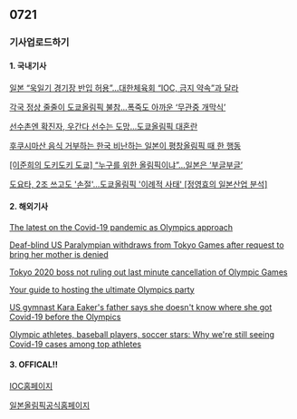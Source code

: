 ## 0721
### 기사업로드하기
#### 1. 국내기사

[일본 “욱일기 경기장 반입 허용”…대한체육회 “IOC, 금지 약속”과 달라](https://www.hani.co.kr/arti/international/japan/1003958.html)

[각국 정상 줄줄이 도쿄올림픽 불참…폭죽도 아까운 ‘무관중 개막식’](https://www.donga.com/news/Sports/article/all/20210719/108038687/1)

[선수촌엔 확진자, 우간다 선수는 도망…도쿄올림픽 대혼란](https://news.joins.com/article/24108090)

[후쿠시마산 음식 거부하는 한국 비난하는 일본이 평창올림픽 때 한 행동](https://www.insight.co.kr/news/348991)

[[이준희의 도키도키 도쿄] “누구를 위한 올림픽이냐”…일본은 ‘부글부글’](https://www.hani.co.kr/arti/international/japan/1003947.html)

[도요타, 2조 쓰고도 '손절'…도쿄올림픽 '이례적 사태' [정영효의 일본산업 분석]](https://www.hankyung.com/international/article/202107191129i)

>

#### 2. 해외기사

[The latest on the Covid-19 pandemic as Olympics approach](https://edition.cnn.com/world/live-news/olympics-coronavirus-pandemic-07-20-21/index.html)

[Deaf-blind US Paralympian withdraws from Tokyo Games after request to bring her mother is denied](https://edition.cnn.com/2021/07/20/us/becca-meyers-us-paralympic-tokyo/index.html)

[Tokyo 2020 boss not ruling out last minute cancellation of Olympic Games](https://edition.cnn.com/2021/07/20/sport/tokyo-2020-olympic-bubble-broken-spt-intl/index.html)

[Your guide to hosting the ultimate Olympics party](https://us.cnn.com/2021/07/20/cnn-underscored/olympics-party-ideas/index.html)

[US gymnast Kara Eaker's father says she doesn't know where she got Covid-19 before the Olympics](https://edition.cnn.com/2021/07/20/sport/kara-eaker-covid-father/index.html)

[Olympic athletes, baseball players, soccer stars: Why we're still seeing Covid-19 cases among top athletes](https://edition.cnn.com/2021/07/20/sport/covid-sports-world-olympics-intl-spt/index.html)

>

#### 3. OFFICAL!!

[IOC홈페이지](https://olympics.com/ioc)

[일본올림픽공식홈페이지](https://olympics.com/tokyo-2020/ko/)
